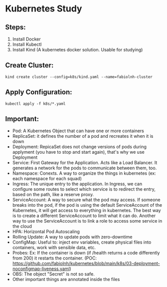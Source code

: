 # Kubernetes Study

## Steps:
1) Install Docker
2) Install Kubectl
3) Install Kind (A kubernetes docker solution. Usable for studying)
## Create Cluster:
```
kind create cluster --config=k8s/kind.yaml --name=fabiolnh-cluster
```
## Apply Configuration:
```
kubectl apply -f k8s/*.yaml
```

## Important:
- Pod: A Kubernetes Object that can have one or more containers
- ReplicaSet: it defines the number of a pod and recreates it when it is down
- Deployment: RepicaSet does not change versions of pods during applyment (you have to stop and start again), that's why we use Deployment
- Service: First Gateway for the Application. Acts like a Load Balancer. It generates a network for the pods to communicate between them, too.
- Namespace: Conexts. A way to organize the things in kubernetes (ex: each namespace for each squad)
- Ingress: The unique entry to the application. In Ingress, we can configure some routes to select which service is to redirect the entry, based on the path, like a reserve proxy. 
- ServiceAccount: A way to secure what the pod may access. If someone breaks into the pod, if the pod is using the default ServiceAccount of the Kubernetes, it will get access to everything in kubernetes. The best way is to create a different ServiceAccount to limit what it can do. Another way to use the ServiceAccount is to link a role to access some service in the cloud 
- HPA: Horizontal Pod Autoscaling
- Rolling Update: A way to update pods with zero-downtime
- ConfigMap: Useful to: inject env variables, create physical files into containers, work with sensible data, etc.
- Probes: Ex: If the container is down (if /health returns a code differently from 200) it restarts the container. (POC: https://github.com/fabiolnh/kubernetes/blob/main/k8s/03-deployment-noconfigmap-liveness.yaml)
- OBS: The object "Secret" is not so safe.
- Other important things are annotated inside the files
